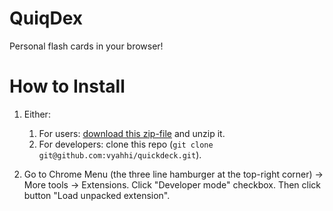 # QuiqDex

Personal flash cards in your browser!

# How to Install

1. Either:
   1. For users: [download this zip-file](https://github.com/vyahhi/quickdeck/archive/master.zip) and unzip it.
   2. For developers: clone this repo (`git clone git@github.com:vyahhi/quickdeck.git`).

2. Go to Chrome Menu (the three line hamburger at the top-right corner) &rarr; More tools &rarr; Extensions. Click "Developer mode" checkbox. Then click button "Load unpacked extension".


